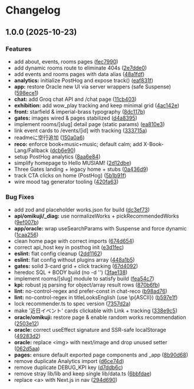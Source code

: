 # Changelog

## 1.0.0 (2025-10-23)


### Features

* add about, events, rooms pages ([fec7990](https://github.com/kagekun333/musiam-front/commit/fec7990bcb30f48db694448d0b7ed08c00ac1c51))
* add dynamic rooms route to eliminate 404s ([2e7dde0](https://github.com/kagekun333/musiam-front/commit/2e7dde019cf8e79e2ca37b715054397b63b09c4e))
* add events and rooms pages with data alias ([48a1fdf](https://github.com/kagekun333/musiam-front/commit/48a1fdf131255c2fe903aee63cab1a2e570535a7))
* **analytics:** initialize PostHog and expose track() ([eaf831f](https://github.com/kagekun333/musiam-front/commit/eaf831fc5038a0522772c2f76853829bcb6b7ac0))
* **app:** restore Oracle new UI via server wrappers (safe Suspense) ([598ece1](https://github.com/kagekun333/musiam-front/commit/598ece1cdc8ee1132b1ba712792a58d3d710fe45))
* **chat:** add Groq chat API and /chat page ([11cb403](https://github.com/kagekun333/musiam-front/commit/11cb403c25047b7da46549c5892beb9683030746))
* **exhibition:** add wow_play tracking and keep minimal grid ([4ac142e](https://github.com/kagekun333/musiam-front/commit/4ac142ef22062003fa773743264d6cea5b26eba5))
* **front:** starfield & imperial-brass typography ([8dc117b](https://github.com/kagekun333/musiam-front/commit/8dc117b6a0d6933c79e35c812a1af25b1aaac442))
* **gates:** images wired & pages stabilized ([d4a8395](https://github.com/kagekun333/musiam-front/commit/d4a83958892428ec3e9a247268d5d770536ad3c3))
* implement rooms/[slug] detail page (static params) ([ea810e3](https://github.com/kagekun333/musiam-front/commit/ea810e33c66791cb3803a1922fa418b8a89b7277))
* link event cards to /events/[id] with tracking ([333715a](https://github.com/kagekun333/musiam-front/commit/333715a3e7cc670c1e70bf42062f7ab86f338775))
* readmeに空行追加 ([150a0a6](https://github.com/kagekun333/musiam-front/commit/150a0a64763ea8086795358bea24a303054b827b))
* **reco:** enforce book+music+music; default calm; add X-Book-Lang/Fallback ([dcb6e90](https://github.com/kagekun333/musiam-front/commit/dcb6e901f000957e17b78987ddcc7336f8a8891c))
* setup PostHog analytics ([8aa6e84](https://github.com/kagekun333/musiam-front/commit/8aa6e8415a32224e3653bb317313597feb6fd97d))
* simplify homepage to Hello MUSIAM! ([2d12dbe](https://github.com/kagekun333/musiam-front/commit/2d12dbec3824620a2ae2f41c6e428d2806ceddeb))
* Three Gates landing + legacy home + stubs ([0a436d9](https://github.com/kagekun333/musiam-front/commit/0a436d9bc6b531ef905ccfa2fd5fe8f951feddf9))
* track CTA clicks on home (PostHog) ([5b1b91f](https://github.com/kagekun333/musiam-front/commit/5b1b91f22a1bd38d9a315b503fa91df3397c415f))
* wire mood tag generator tooling ([420fa63](https://github.com/kagekun333/musiam-front/commit/420fa63ffc154b1ed4ddb50693005ec0bfdb2eb5))


### Bug Fixes

* add zod and placeholder works.json for build ([dc3ef73](https://github.com/kagekun333/musiam-front/commit/dc3ef735403fcb257ff25f92196eb9353bea2eb9))
* **api/omikuji/_diag:** use normalizeWorks + pickRecommendedWorks ([9ef007b](https://github.com/kagekun333/musiam-front/commit/9ef007b211baa693d63784bc89147b7e941f981c))
* **app/oracle:** wrap useSearchParams with Suspense and force dynamic ([1caa256](https://github.com/kagekun333/musiam-front/commit/1caa25692d1723cf9d0e42a3d82dc4839c89ca0b))
* clean home page with correct imports ([674d654](https://github.com/kagekun333/musiam-front/commit/674d65422c0fefd090d48c8ac496bf67de8557ef))
* correct api_host key in posthog init ([e3d1fec](https://github.com/kagekun333/musiam-front/commit/e3d1fec59bfb6a66b997585971287bd8e4b53b98))
* **eslint:** flat config cleanup ([2dd1162](https://github.com/kagekun333/musiam-front/commit/2dd1162bb0b1cff11253df16bf620ea1958287f6))
* **eslint:** flat config without plugins array ([448a1b5](https://github.com/kagekun333/musiam-front/commit/448a1b54f8428e22db7c82e15ef25a93ef911824))
* **gates:** solid 3-card grid + click tracking ([67d4092](https://github.com/kagekun333/musiam-front/commit/67d40920a4bd696dde9e66d689470f9e06cdfba6))
* heredoc SQL + BODY build (no -d '') ([3fae138](https://github.com/kagekun333/musiam-front/commit/3fae1389868f01765811129d33c1b5fc52b48629))
* implement rooms/[slug] module to satisfy build ([fea54c7](https://github.com/kagekun333/musiam-front/commit/fea54c78e5b6934ca79a0d4b06442d8f599fd529))
* **kpi:** robust jq parsing for object/array result rows ([870b6fb](https://github.com/kagekun333/musiam-front/commit/870b6fb537de7144c5c9c1a296c2a6b3b57045e1))
* **lint:** no-control-regex and prefer-const in chat-reco ([b98ad76](https://github.com/kagekun333/musiam-front/commit/b98ad764b87caa41138a678edc54f9fba23e0c8f))
* **lint:** no-control-regex in titleLooksEnglish (use \\p{ASCII}) ([b597e1f](https://github.com/kagekun333/musiam-front/commit/b597e1f9252a7e9653c49e463277b92a2a7335aa))
* lock recommender.ts to spec version ([7357d2a](https://github.com/kagekun333/musiam-front/commit/7357d2a7855c05edf168af161469832bec2e165b))
* make '近日イベント' cards clickable with Link + tracking ([338e9c5](https://github.com/kagekun333/musiam-front/commit/338e9c531d55417a979685c36333067a3ebd4fe0))
* **oracle/omikuji:** restore page & enable random works recommendation ([2503e12](https://github.com/kagekun333/musiam-front/commit/2503e125fe9cf60ccc9b779e60b7441b0ec22c83))
* **oracle:** correct useEffect signature and SSR-safe localStorage ([49283d2](https://github.com/kagekun333/musiam-front/commit/49283d22e1b832e963987b0701f4d33489c7a009))
* **oracle:** replace &lt;img&gt; with next/image and drop unused setter ([062d5aa](https://github.com/kagekun333/musiam-front/commit/062d5aa3a454dd72632db851104041be28608b13))
* **pages:** ensure default exported page components and _app ([8b90d68](https://github.com/kagekun333/musiam-front/commit/8b90d68b2f83322de219cb2b98ed141f189e1cc2))
* remove duplicate Analytics import ([d6ce74d](https://github.com/kagekun333/musiam-front/commit/d6ce74d4ac6864664ef6c135644af088def0d1fd))
* remove duplicate DEBUG_KPI key ([d7ddb6c](https://github.com/kagekun333/musiam-front/commit/d7ddb6c9e1e820273bdf6b3c81c0d1c3ddfcd9f9))
* remove stray lib/lib and keep single lib/data.ts ([6bbfdae](https://github.com/kagekun333/musiam-front/commit/6bbfdae0c9154f4c8572fd01f7e1c642e593102c))
* replace &lt;a&gt; with Next.js <Link> in nav ([294d690](https://github.com/kagekun333/musiam-front/commit/294d6909e69df8710510da5d4247c80237aea1e1))
